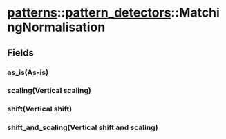 # [patterns](/libs/patterns/)::[pattern_detectors](/libs/patterns/pattern_detectors/)::MatchingNormalisation

## Fields

### as_is(As-is)

### scaling(Vertical scaling)

### shift(Vertical shift)

### shift_and_scaling(Vertical shift and scaling)

